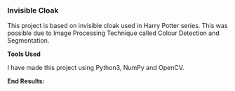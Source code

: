 
### Invisible Cloak

This project is based on invisible cloak used in Harry Potter series. This was possible due to Image Processing Technique called Colour Detection and Segmentation.

**Tools Used**

I have made this project using Python3, NumPy and OpenCV.

**End Results:**
